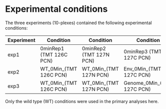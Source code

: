 # Experimental conditions

The three experiments (10-plexes) contained the following experimental conditions:

| Experiment | Condition | Condition | Condition | Condition | Condition | Condition | Condition | Condition | Condition | Condition |
|---|---|---|---|---|---|---|---|---|---|---|
| exp1 | 0minRep1 (TMT 126C PCN) | 0minRep2 (TMT 127N PCN) | 0minRep3 (TMT 127C PCN) | 0minRep4 (TMT 128N PCN) | 5minRep1 (TMT 128C PCN) | 5minRep2 (TMT 129N PCN) | 5minRep3 (TMT 129C PCN) | 60minRep1 (TMT 130N PCN) | 60minRep2 (TMT 130C PCN) | 60minRep3 (TMT 131N PCN) |
| exp2 | WT_0Min_(TMT 126C PCN) | WT_0Min_(TMT 127N PCN) | Env_0Min_(TMT 127C PCN) | Env_0Min_(TMT 128N PCN) | WT_5Min_(TMT 128C PCN) | WT_5Min_(TMT 129N PCN) | Env_5Min_(TMT 129C PCN) | Env_5Min_(TMT 130N PCN) | Genome_5Min_(TMT 130C PCN) | Genome_5Min_(TMT 131N PCN) |
| exp3 | WT_0Min_(TMT 126C PCN) | WT_0Min_(TMT 127N PCN) | Genome_0Min_(TMT 127C PCN) | Genome_0Min_(TMT 127C PCN) | WT_60Min_(TMT 128C PCN) | WT_60Min_(TMT 128C PCN) | Env_60Min_(TMT 129C PCN) | Env_60Min_(TMT 130N PCN) | Genome_60Min_(TMT 130C PCN) | Genome_60Min_(TMT 131N PCN) |

Only the wild type (WT) conditions were used in the primary analyses here.
